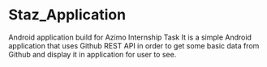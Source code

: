 # Staz_Application
Android application build for Azimo Internship Task
It is a simple Android application that uses Github REST API in order to get some basic data from Github and display it in application for user to see.
